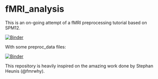 # fMRI_analysis

This is an on-going attempt of a fMRI preprocessing tutorial based on SPM12.

[![Binder](https://mybinder.org/badge_logo.svg)](https://mybinder.org/v2/gh/negatoscope/fMRI_analysis/HEAD?urlpath=lab)

With some preproc_data files:

[![Binder](https://mybinder.org/badge_logo.svg)](https://mybinder.org/v2/zenodo/10.5281/zenodo.4633254/)

This repository is heavily inspired on the amazing work done by Stephan Heunis (@fmrwhy).

